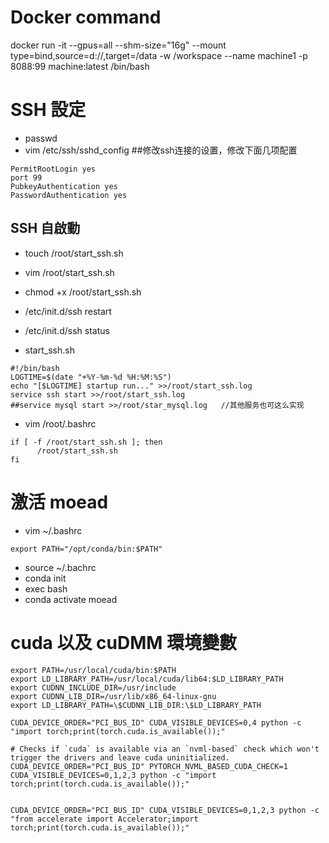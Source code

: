 # Docker command
docker run -it --gpus=all --shm-size="16g" --mount type=bind,source=d://,target=/data -w /workspace --name machine1 -p 8088:99 machine:latest /bin/bash

# SSH 設定
- passwd
- vim /etc/ssh/sshd_config ##修改ssh连接的设置，修改下面几项配置
```
PermitRootLogin yes 
port 99 
PubkeyAuthentication yes 
PasswordAuthentication yes
```
## SSH 自啟動
- touch /root/start_ssh.sh
- vim /root/start_ssh.sh
- chmod +x /root/start_ssh.sh

- /etc/init.d/ssh restart
- /etc/init.d/ssh status

- start_ssh.sh
```
#!/bin/bash
LOGTIME=$(date "+%Y-%m-%d %H:%M:%S")
echo "[$LOGTIME] startup run..." >>/root/start_ssh.log
service ssh start >>/root/start_ssh.log
##service mysql start >>/root/star_mysql.log   //其他服务也可这么实现
```

- vim /root/.bashrc
```
if [ -f /root/start_ssh.sh ]; then
      /root/start_ssh.sh
fi
```

# 激活 moead

- vim ~/.bashrc
```
export PATH="/opt/conda/bin:$PATH"
```
- source ~/.bachrc
- conda init
- exec bash
- conda activate moead
# cuda 以及 cuDMM 環境變數
```
export PATH=/usr/local/cuda/bin:$PATH 
export LD_LIBRARY_PATH=/usr/local/cuda/lib64:$LD_LIBRARY_PATH
export CUDNN_INCLUDE_DIR=/usr/include
export CUDNN_LIB_DIR=/usr/lib/x86_64-linux-gnu
export LD_LIBRARY_PATH=\$CUDNN_LIB_DIR:\$LD_LIBRARY_PATH
```


```
CUDA_DEVICE_ORDER="PCI_BUS_ID" CUDA_VISIBLE_DEVICES=0,4 python -c "import torch;print(torch.cuda.is_available());"

# Checks if `cuda` is available via an `nvml-based` check which won't trigger the drivers and leave cuda uninitialized.
CUDA_DEVICE_ORDER="PCI_BUS_ID" PYTORCH_NVML_BASED_CUDA_CHECK=1 CUDA_VISIBLE_DEVICES=0,1,2,3 python -c "import torch;print(torch.cuda.is_available());"


CUDA_DEVICE_ORDER="PCI_BUS_ID" CUDA_VISIBLE_DEVICES=0,1,2,3 python -c "from accelerate import Accelerator;import torch;print(torch.cuda.is_available());"

```
